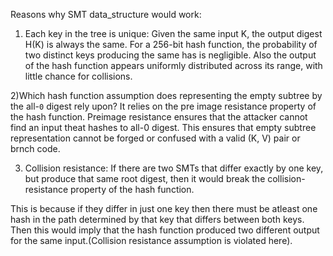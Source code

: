 Reasons why SMT data_structure would work:

1) Each key in the tree is unique:
Given the same input K, the output digest H(K) is always the same. For a 256-bit hash function, the probability of two distinct keys producing the same has is negligible. Also the output of the hash function appears uniformly distributed across its range, with little chance for collisions.

2)Which hash function assumption does representing the empty subtree
  by the all-`0` digest rely upon? 
  It relies on the pre image resistance property of the hash function. Preimage resistance ensures that the attacker cannot find an input theat hashes to all-0 digest. This ensures that empty subtree representation cannot be forged or confused with a valid (K, V) pair or brnch code.

3) Collision resistance: If there are two SMTs that differ exactly by one key, but produce that same root digest, then it would break the collision-resistance property of the hash function.

 This is because if they differ in just one key then there must be atleast one hash in the path determined by that key that differs between both keys. Then this would imply that the hash function produced two different output for the same input.(Collision resistance assumption is violated here).